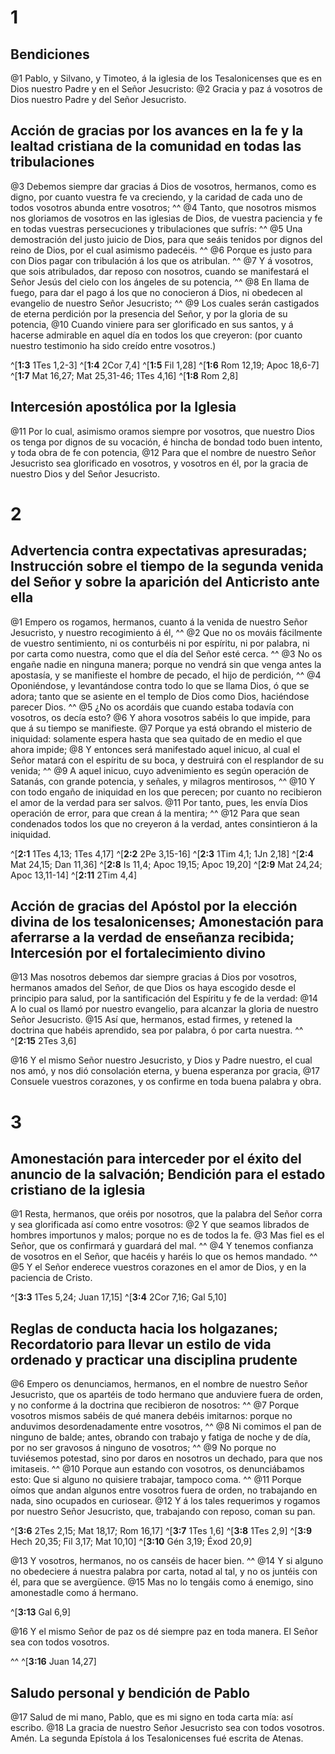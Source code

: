 # 1 
## Bendiciones
@1 Pablo, y Silvano, y Timoteo, á la iglesia de los Tesalonicenses que es en Dios nuestro Padre y en el Señor Jesucristo: @2 Gracia y paz á vosotros de Dios nuestro Padre y del Señor Jesucristo. 



## Acción de gracias por los avances en la fe y la lealtad cristiana de la comunidad en todas las tribulaciones
@3 Debemos siempre dar gracias á Dios de vosotros, hermanos, como es digno, por cuanto vuestra fe va creciendo, y la caridad de cada uno de todos vosotros abunda entre vosotros; ^^ @4 Tanto, que nosotros mismos nos gloriamos de vosotros en las iglesias de Dios, de vuestra paciencia y fe en todas vuestras persecuciones y tribulaciones que sufrís: ^^ @5 Una demostración del justo juicio de Dios, para que seáis tenidos por dignos del reino de Dios, por el cual asimismo padecéis. ^^ @6 Porque es justo para con Dios pagar con tribulación á los que os atribulan. ^^ @7 Y á vosotros, que sois atribulados, dar reposo con nosotros, cuando se manifestará el Señor Jesús del cielo con los ángeles de su potencia, ^^ @8 En llama de fuego, para dar el pago á los que no conocieron á Dios, ni obedecen al evangelio de nuestro Señor Jesucristo; ^^ @9 Los cuales serán castigados de eterna perdición por la presencia del Señor, y por la gloria de su potencia, @10 Cuando viniere para ser glorificado en sus santos, y á hacerse admirable en aquel día en todos los que creyeron: (por cuanto nuestro testimonio ha sido creído entre vosotros.) 


^[**1:3** 1Tes 1,2-3] ^[**1:4** 2Cor 7,4] ^[**1:5** Fil 1,28] ^[**1:6** Rom 12,19; Apoc 18,6-7] ^[**1:7** Mat 16,27; Mat 25,31-46; 1Tes 4,16] ^[**1:8** Rom 2,8]

## Intercesión apostólica por la Iglesia
@11 Por lo cual, asimismo oramos siempre por vosotros, que nuestro Dios os tenga por dignos de su vocación, é hincha de bondad todo buen intento, y toda obra de fe con potencia, @12 Para que el nombre de nuestro Señor Jesucristo sea glorificado en vosotros, y vosotros en él, por la gracia de nuestro Dios y del Señor Jesucristo. 

# 2 
## Advertencia contra expectativas apresuradas; Instrucción sobre el tiempo de la segunda venida del Señor y sobre la aparición del Anticristo ante ella
@1 Empero os rogamos, hermanos, cuanto á la venida de nuestro Señor Jesucristo, y nuestro recogimiento á él, ^^ @2 Que no os mováis fácilmente de vuestro sentimiento, ni os conturbéis ni por espíritu, ni por palabra, ni por carta como nuestra, como que el día del Señor esté cerca. ^^ @3 No os engañe nadie en ninguna manera; porque no vendrá sin que venga antes la apostasía, y se manifieste el hombre de pecado, el hijo de perdición, ^^ @4 Oponiéndose, y levantándose contra todo lo que se llama Dios, ó que se adora; tanto que se asiente en el templo de Dios como Dios, haciéndose parecer Dios. ^^ @5 ¿No os acordáis que cuando estaba todavía con vosotros, os decía esto? @6 Y ahora vosotros sabéis lo que impide, para que á su tiempo se manifieste. @7 Porque ya está obrando el misterio de iniquidad: solamente espera hasta que sea quitado de en medio el que ahora impide; @8 Y entonces será manifestado aquel inicuo, al cual el Señor matará con el espíritu de su boca, y destruirá con el resplandor de su venida; ^^ @9 A aquel inicuo, cuyo advenimiento es según operación de Satanás, con grande potencia, y señales, y milagros mentirosos, ^^ @10 Y con todo engaño de iniquidad en los que perecen; por cuanto no recibieron el amor de la verdad para ser salvos. @11 Por tanto, pues, les envía Dios operación de error, para que crean á la mentira; ^^ @12 Para que sean condenados todos los que no creyeron á la verdad, antes consintieron á la iniquidad. 


^[**2:1** 1Tes 4,13; 1Tes 4,17] ^[**2:2** 2Pe 3,15-16] ^[**2:3** 1Tim 4,1; 1Jn 2,18] ^[**2:4** Mat 24,15; Dan 11,36] ^[**2:8** Is 11,4; Apoc 19,15; Apoc 19,20] ^[**2:9** Mat 24,24; Apoc 13,11-14] ^[**2:11** 2Tim 4,4]

## Acción de gracias del Apóstol por la elección divina de los tesalonicenses; Amonestación para aferrarse a la verdad de enseñanza recibida; Intercesión por el fortalecimiento divino
@13 Mas nosotros debemos dar siempre gracias á Dios por vosotros, hermanos amados del Señor, de que Dios os haya escogido desde el principio para salud, por la santificación del Espíritu y fe de la verdad: @14 A lo cual os llamó por nuestro evangelio, para alcanzar la gloria de nuestro Señor Jesucristo. @15 Así que, hermanos, estad firmes, y retened la doctrina que habéis aprendido, sea por palabra, ó por carta nuestra. 
^^ 
^[**2:15** 2Tes 3,6]

@16 Y el mismo Señor nuestro Jesucristo, y Dios y Padre nuestro, el cual nos amó, y nos dió consolación eterna, y buena esperanza por gracia, @17 Consuele vuestros corazones, y os confirme en toda buena palabra y obra. 

# 3 
## Amonestación para interceder por el éxito del anuncio de la salvación; Bendición para el estado cristiano de la iglesia
@1 Resta, hermanos, que oréis por nosotros, que la palabra del Señor corra y sea glorificada así como entre vosotros: @2 Y que seamos librados de hombres importunos y malos; porque no es de todos la fe. @3 Mas fiel es el Señor, que os confirmará y guardará del mal. ^^ @4 Y tenemos confianza de vosotros en el Señor, que hacéis y haréis lo que os hemos mandado. ^^ @5 Y el Señor enderece vuestros corazones en el amor de Dios, y en la paciencia de Cristo. 


^[**3:3** 1Tes 5,24; Juan 17,15] ^[**3:4** 2Cor 7,16; Gal 5,10]

## Reglas de conducta hacia los holgazanes; Recordatorio para llevar un estilo de vida ordenado y practicar una disciplina prudente
@6 Empero os denunciamos, hermanos, en el nombre de nuestro Señor Jesucristo, que os apartéis de todo hermano que anduviere fuera de orden, y no conforme á la doctrina que recibieron de nosotros: ^^ @7 Porque vosotros mismos sabéis de qué manera debéis imitarnos: porque no anduvimos desordenadamente entre vosotros, ^^ @8 Ni comimos el pan de ninguno de balde; antes, obrando con trabajo y fatiga de noche y de día, por no ser gravosos á ninguno de vosotros; ^^ @9 No porque no tuviésemos potestad, sino por daros en nosotros un dechado, para que nos imitaseis. ^^ @10 Porque aun estando con vosotros, os denunciábamos esto: Que si alguno no quisiere trabajar, tampoco coma. ^^ @11 Porque oímos que andan algunos entre vosotros fuera de orden, no trabajando en nada, sino ocupados en curiosear. @12 Y á los tales requerimos y rogamos por nuestro Señor Jesucristo, que, trabajando con reposo, coman su pan. 

^[**3:6** 2Tes 2,15; Mat 18,17; Rom 16,17] ^[**3:7** 1Tes 1,6] ^[**3:8** 1Tes 2,9] ^[**3:9** Hech 20,35; Fil 3,17; Mat 10,10] ^[**3:10** Gén 3,19; Éxod 20,9]

@13 Y vosotros, hermanos, no os canséis de hacer bien. ^^ @14 Y si alguno no obedeciere á nuestra palabra por carta, notad al tal, y no os juntéis con él, para que se avergüence. @15 Mas no lo tengáis como á enemigo, sino amonestadle como á hermano. 

^[**3:13** Gal 6,9]

@16 Y el mismo Señor de paz os dé siempre paz en toda manera. El Señor sea con todos vosotros. 

^^ 
^[**3:16** Juan 14,27]

## Saludo personal y bendición de Pablo
@17 Salud de mi mano, Pablo, que es mi signo en toda carta mía: así escribo. @18 La gracia de nuestro Señor Jesucristo sea con todos vosotros. Amén. La segunda Epístola á los Tesalonicenses fué escrita de Atenas. 